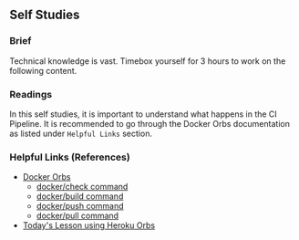 ## Self Studies

### Brief

Technical knowledge is vast. Timebox yourself for 3 hours to work on the following content.

### Readings

In this self studies, it is important to understand what happens in the CI Pipeline. It is recommended to go through the Docker Orbs documentation as listed under `Helpful Links` section.

### Helpful Links (References)

- [Docker Orbs](https://circleci.com/developer/orbs/orb/circleci/docker#quick-start)
    - [docker/check command](https://circleci.com/developer/orbs/orb/circleci/docker#commands-check)
    - [docker/build command](https://circleci.com/developer/orbs/orb/circleci/docker#commands-build)
    - [docker/push command](https://circleci.com/developer/orbs/orb/circleci/docker#commands-push)
    - [docker/pull command](https://circleci.com/developer/orbs/orb/circleci/docker#commands-pull)
- [Today's Lesson using Heroku Orbs](https://circleci.com/developer/orbs/orb/circleci/heroku)